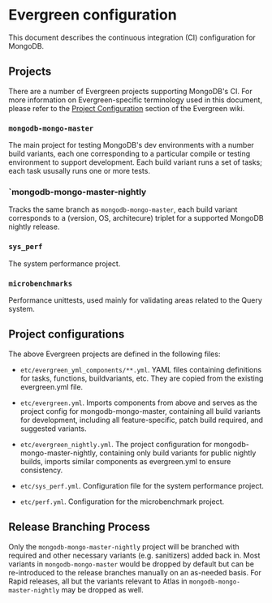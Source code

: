 # Evergreen configuration

This document describes the continuous integration (CI) configuration for MongoDB.

## Projects

There are a number of Evergreen projects supporting MongoDB's CI. For more information on
Evergreen-specific terminology used in this document, please refer to the
[Project Configuration](https://github.com/evergreen-ci/evergreen/wiki/Project-Configuration-Files)
section of the Evergreen wiki.

### `mongodb-mongo-master`

The main project for testing MongoDB's dev environments with a number build variants,
each one corresponding to a particular compile or testing environment to support development.
Each build variant runs a set of tasks; each task ususally runs one or more tests.

### `mongodb-mongo-master-nightly

Tracks the same branch as `mongodb-mongo-master`, each build variant corresponds to a
(version, OS, architecure) triplet for a supported MongoDB nightly release.

### `sys_perf`

The system performance project.

### `microbenchmarks`

Performance unittests, used mainly for validating areas related to the Query system.

## Project configurations

The above Evergreen projects are defined in the following files:

-   `etc/evergreen_yml_components/**.yml`. YAML files containing definitions for tasks, functions, buildvariants, etc.
    They are copied from the existing evergreen.yml file.

-   `etc/evergreen.yml`. Imports components from above and serves as the project config for mongodb-mongo-master,
    containing all build variants for development, including all feature-specific, patch build required, and suggested
    variants.

-   `etc/evergreen_nightly.yml`. The project configuration for mongodb-mongo-master-nightly, containing only build
    variants for public nightly builds, imports similar components as evergreen.yml to ensure consistency.

-   `etc/sys_perf.yml`. Configuration file for the system performance project.

-   `etc/perf.yml`. Configuration for the microbenchmark project.

## Release Branching Process

Only the `mongodb-mongo-master-nightly` project will be branched with required and other
necessary variants (e.g. sanitizers) added back in. Most variants in `mongodb-mongo-master`
would be dropped by default but can be re-introduced to the release branches manually on an
as-needed basis. For Rapid releases, all but the variants relevant to Atlas in
`mongodb-mongo-master-nightly` may be dropped as well.
